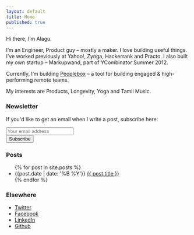 ```yaml
---
layout: default
title: Home
published: true
---
```


Hi there, I’m Alagu.

I’m an Engineer, Product guy – mostly a maker. I love building useful things. I’ve worked previously at Yahoo!, Zynga, Hackerrank and Practo. I also built my own startup – Markupwand, part of YCombinator Summer 2012.

Currently, I’m building [Peoplebox](https://www.peoplebox.ai) – a tool for building engaged & high-performing remote teams.

My interests are Products, Longevity, Yoga and Tamil Music.

### Newsletter

If you'd like to get an email when I write a post, subscribe here:

<div id="revue-embed">
  <form action="https://www.getrevue.co/profile/alagu/add_subscriber" method="post" id="revue-form" name="revue-form"  target="_blank">
    <div class="revue-form-wrap">
      <div class="revue-form-group">
        <input class="revue-form-field form-control" placeholder="Your email address" type="email" name="member[email]" id="member_email">
      </div>
      <div class="revue-form-actions">
        <input type="submit" value="Subscribe" class="btn btn-default" name="member[subscribe]" id="member_submit">
      </div>
    </div>
  </form>
</div>

### Posts

<ul>
  {% for post in site.posts %}
    <li>
      <span>{{post.date | date: '%B %Y'}}</span>
      <a href="{{ post.url }}">{{ post.title }}</a>
    </li>
  {% endfor %}
</ul>

### Elsewhere

- [Twitter](http://twitter.com/alagu)
- [Facebook](http://facebook.com/alagu)
- [LinkedIn](https://www.linkedin.com/in/alagu2/)
- [Github](https://github.com/alagu)
